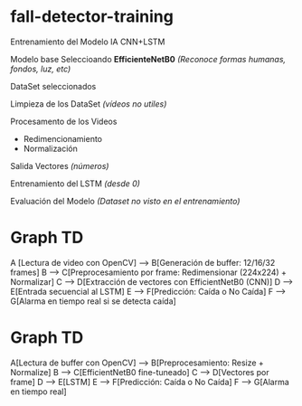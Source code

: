 # fall-detector-training

Entrenamiento del Modelo IA CNN+LSTM

Modelo base Seleccioando **EfficienteNetB0** *(Reconoce formas humanas, fondos, luz, etc)*

DataSet seleccionados

Limpieza de los DataSet *(vídeos no utiles)*

Procesamento de los Videos

* Redimencionamiento
* Normalización

Salida Vectores *(números)*

Entrenamiento del LSTM *(desde 0)*

Evaluación del Modelo *(Dataset no visto en el entrenamiento)*


# Graph TD

A [Lectura de video con OpenCV] --> B[Generación de buffer: 12/16/32 frames]
B --> C[Preprocesamiento por frame: Redimensionar (224x224) + Normalizar]
C --> D[Extracción de vectores con EfficientNetB0 (CNN)]
D --> E[Entrada secuencial al LSTM]
E --> F[Predicción: Caída o No Caída]
F --> G[Alarma en tiempo real si se detecta caída]


# Graph TD

A[Lectura de buffer con OpenCV] --> B[Preprocesamiento: Resize + Normalize]
B --> C[EfficientNetB0 fine-tuneado]
C --> D[Vectores por frame]
D --> E[LSTM]
E --> F[Predicción: Caída o No Caída]
F --> G[Alarma en tiempo real]
